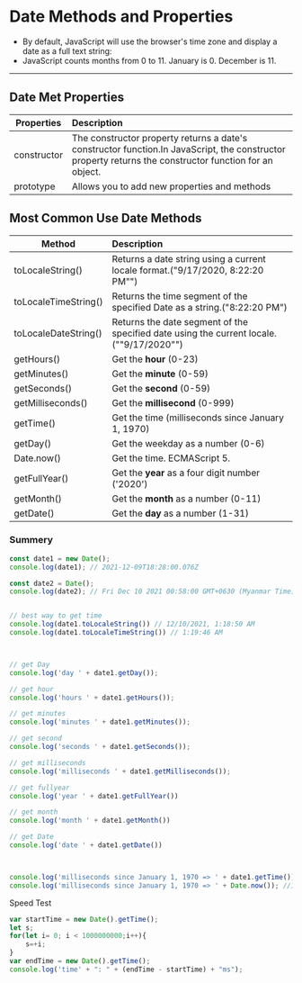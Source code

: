 # Date Methods and Properties

- By default, JavaScript will use the browser's time zone and display a date as a full text string:
- JavaScript counts months from 0 to 11. January is 0. December is 11.

----
## Date Met Properties
| Properties  | Description                                                  |
| ----------- | :----------------------------------------------------------- |
| constructor | The constructor property returns a date's constructor function.In JavaScript, the constructor property returns the constructor function for an object. |
| prototype   | Allows you to add new properties and methods                 |

 

## Most Common Use Date Methods

| Method               | Description                                                  |
| -------------------- | :----------------------------------------------------------- |
| toLocaleString()     | Returns a date string using a current locale format.("9/17/2020, 8:22:20 PM"") |
| toLocaleTimeString() | Returns the time segment of the specified Date as a string.("8:22:20 PM") |
| toLocaleDateString() | Returns the date segment of the specified date using the current locale.(""9/17/2020"") |
| getHours()           | Get the **hour** (0-23)                                      |
| getMinutes()         | Get the **minute** (0-59)                                    |
| getSeconds()         | Get the **second** (0-59)                                    |
| getMilliseconds()    | Get the **millisecond** (0-999)                              |
| getTime()            | Get the time (milliseconds since January 1, 1970)            |
| getDay()             | Get the weekday as a number (0-6)                            |
| Date.now()           | Get the time. ECMAScript 5.                                  |
| getFullYear()        | Get the **year** as a four digit number ('2020')             |
| getMonth()           | Get the **month** as a number (0-11)                         |
| getDate()            | Get the **day** as a number (1-31)                           |





### Summery

```js
const date1 = new Date();
console.log(date1); // 2021-12-09T18:28:00.076Z

const date2 = Date();
console.log(date2); // Fri Dec 10 2021 00:58:00 GMT+0630 (Myanmar Time)


// best way to get time
console.log(date1.toLocaleString()) // 12/10/2021, 1:18:50 AM
console.log(date1.toLocaleTimeString()) // 1:19:46 AM



// get Day
console.log('day ' + date1.getDay());

// get hour
console.log('hours ' + date1.getHours());

// get minutes
console.log('minutes ' + date1.getMinutes());

// get second
console.log('seconds ' + date1.getSeconds());

// get milliseconds
console.log('milliseconds ' + date1.getMilliseconds());

// get fullyear
console.log('year ' + date1.getFullYear())

// get month
console.log('month ' + date1.getMonth())

// get Date
console.log('date ' + date1.getDate())



console.log('milliseconds since January 1, 1970 => ' + date1.getTime()); //1639074809328
console.log('milliseconds since January 1, 1970 => ' + Date.now()); //1639074823377
```



Speed Test

```js
var startTime = new Date().getTime();
let s;
for(let i= 0; i < 1000000000;i++){
    s=+i;
}
var endTime = new Date().getTime();
console.log('time' + ": " + (endTime - startTime) + "ms");
```

